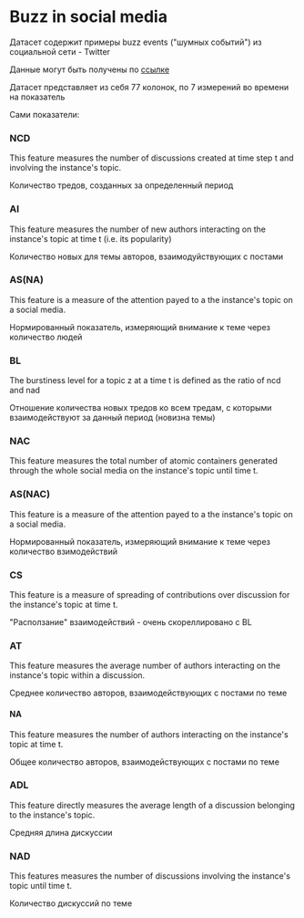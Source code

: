 # Buzz in social media

Датасет содержит примеры buzz events ("шумных событий") из социальной сети - Twitter

Данные могут быть получены по [ссылке](https://archive.ics.uci.edu/static/public/248/buzz+in+social+media.zip)





Датасет представляет из себя $77$ колонок, по $7$ измерений во времени на показатель

Сами показатели:

### NCD 

This feature measures the number of discussions created at time step t and involving the instance's topic.

Количество тредов, созданных за определенный период

### AI

This feature measures the number of new authors interacting on the instance's topic at time t (i.e. its popularity)

Количество новых для темы авторов, взаимодуйствующих с постами

### AS(NA)

This feature is a measure of the attention payed to a the instance's topic on a social media.

Нормированный показатель, измеряющий внимание к теме через количество людей


### BL

The burstiness level for a topic z at a time t is defined as the ratio of ncd and nad

Отношение количества новых тредов ко всем тредам, с которыми взаимодействуют за данный период (новизна темы)

### NAC

This feature measures the total number of atomic containers generated through the whole social media on the instance's topic until time t.



### AS(NAC)

This feature is a measure of the attention payed to a the instance's topic on a social media.

Нормированный показатель, измеряющий внимание к теме через количество взимодействий

### CS

This feature is a measure of spreading of contributions over discussion for the instance's topic at time t.

"Расползание" взаимодействий - очень скореллировано с BL

### AT

This feature measures the average number of authors interacting on the instance's topic within a discussion.

Среднее количество авторов, взаимодействующих с постами по теме

#### NA

This feature measures the number of authors interacting on the instance's topic at time t.

Общее количество авторов, взаимодействующих с постами по теме

### ADL

This feature directly measures the average length of a discussion belonging to the instance's topic.

Средняя длина дискуссии
          

### NAD

This features measures the number of discussions involving the instance's topic until time t.

Количество дискуссий по теме
